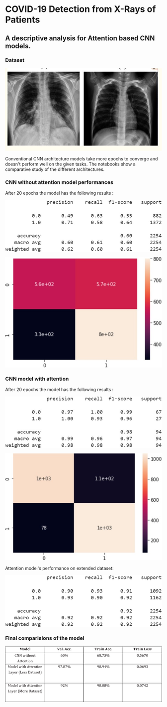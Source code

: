 # COVID-19 Detection from X-Rays of Patients

## A descriptive analysis for Attention based CNN models.

### Dataset
![](https://github.com/shaurysrivastav27/DATA-ANALYTICS/blob/master/Computer%20Vision/Covid-xray/images/xray.jpg)


Conventional CNN architecture models take more epochs to converge and doesn't perform well on the given tasks. The notebooks show a comparative study of the different architectures.

### CNN without attention model performances
After 20 epochs the model has the following results : 

![Classification report](https://github.com/shaurysrivastav27/DATA-ANALYTICS/blob/master/Computer%20Vision/Covid-xray/images/cnn_classi.jpg)

![Confusion Matrix](https://github.com/shaurysrivastav27/DATA-ANALYTICS/blob/master/Computer%20Vision/Covid-xray/images/cnn_confusion.jpg)

### CNN model with attention
After 20 epochs the model has the following results :

![Classificaition report](https://github.com/shaurysrivastav27/DATA-ANALYTICS/blob/master/Computer%20Vision/Covid-xray/images/attention_classi.jpg)

![Confusion matrix](https://github.com/shaurysrivastav27/DATA-ANALYTICS/blob/master/Computer%20Vision/Covid-xray/images/extended_confusion.jpg)


Attention model's performance on extended dataset:


![Extended performance](https://github.com/shaurysrivastav27/DATA-ANALYTICS/blob/master/Computer%20Vision/Covid-xray/images/attention_extended.png)

### Final comparisions of the model 
![](https://github.com/shaurysrivastav27/DATA-ANALYTICS/blob/master/Computer%20Vision/Covid-xray/images/performance.png)
